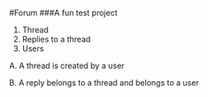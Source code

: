 #Forum
###A fun test project

1. Thread
2. Replies to a thread
3. Users

A. A thread is created by a user

B. A reply belongs to a thread and belongs to a user

